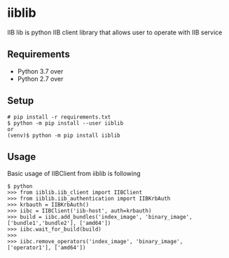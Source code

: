 iiblib
======

IIB lib is python IIB client library that allows user to operate with IIB service



Requirements
------------

* Python 3.7 over
* Python 2.7 over

Setup
-----


    # pip install -r requirements.txt
    $ python -m pip install --user iiblib
    or
    (venv)$ python -m pip install iiblib

Usage
-----

Basic usage of IIBClient from iiblib is following

    $ python
    >>> from iiblib.iib_client import IIBClient
    >>> from iiblib.iib_authentication import IIBKrbAuth
    >>> krbauth = IIBKrbAuth()
    >>> iibc = IIBClient('iib-host', auth=krbauth)
    >>> build = iibc.add_bundles('index_image', 'binary_image', ['bundle1','bundle2'], ['amd64'])
    >>> iibc.wait_for_build(build)
    >>>
    >>> iibc.remove_operators('index_image', 'binary_image', ['operator1'], ['amd64'])

